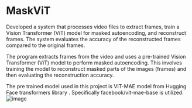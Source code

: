 # MaskViT

Developed a system that processes video files to extract frames, train a Vision Transformer (ViT) model for masked autoencoding, and reconstruct frames. The system evaluates the accuracy of the reconstructed frames compared to the original frames.

The program extracts frames from the video and uses a pre-trained Vision Transformer (ViT) model to perform masked autoencoding. This involves training the model to reconstruct masked parts of the images (frames) and then evaluating the reconstruction accuracy.

The pre trained model used in this project is VIT-MAE model from Hugging Face transformers library . Specifically  facebook/vit-mae-base is utilized.
![image](https://github.com/user-attachments/assets/7e67331c-b900-465f-ac66-0fe70c96a4ca)

